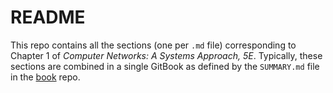 # README

This repo contains all the sections (one per `.md` file) corresponding
to Chapter 1 of *Computer Networks: A Systems Approach, 5E*.
Typically, these sections are combined in a single GitBook as defined
by the `SUMMARY.md` file in
the [book](https://github.com/systemsapproach/book) repo.
